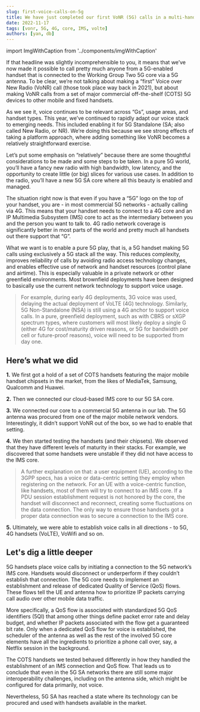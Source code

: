 ```yaml
---
slug: first-voice-calls-on-5g
title: We have just completed our first VoNR (5G) calls in a multi-handset environment
date: 2022-11-17
tags: [vonr, 5G, 4G, core, IMS, volte]
authors: [yan, db]
---
```


import ImgWithCaption from '../components/imgWithCaption'

If that headline was slightly incomprehensible to you, it means that we’ve now made it possible to call pretty much anyone from a 5G-enabled handset that is connected to the Working Group Two 5G core via a 5G antenna. To be clear, we’re not talking about making a “first” Voice over New Radio (VoNR) call (those took place way back in 2021), but about making VoNR calls from a set of major commercial off-the-shelf (COTS) 5G devices to other mobile and fixed handsets. 

<!--truncate-->

As we see it, voice continues to be relevant across “Gs”, usage areas, and handset types. This year, we’ve continued to rapidly adapt our voice stack to emerging needs. This included enabling it for 5G Standalone (SA; also called New Radio, or NR). We’re doing this because we see strong effects of taking a platform approach, where adding something like VoNR becomes a relatively straightforward exercise. 

Let’s put some emphasis on “relatively” because there are some thoughtful considerations to be made and some steps to be taken. In a pure 5G world, you’ll have a fancy new radio with high bandwidth, low latency, and the opportunity to create little (or big) slices for various use cases. In addition to the radio, you’ll have a new 5G SA core where all this beauty is enabled and managed. 

The situation right now is that even if you have a “5G” logo on the top of your handset, you are - in most commercial 5G networks - actually calling via 4G. This means that your handset needs to connect to a 4G core and an IP Multimedia Subsystem (IMS) core to act as the intermediary between you and the person you want to talk to. 4G radio network coverage is significantly better in most parts of the world and pretty much all handsets out there support that “G”. 

What we want is to enable a pure 5G play, that is, a 5G handset making 5G calls using exclusively a 5G stack all the way. This reduces complexity, improves reliability of calls by avoiding radio access technology changes, and enables effective use of network and handset resources (control plane and airtime). This is especially valuable in a private network or other greenfield environments. Most brownfield deployments have been designed to basically use the current network technology to support voice usage. 

> For example, during early 4G deployments, 3G voice was used, delaying the actual deployment of VoLTE (4G) technology. Similarly, 5G Non-Standalone (NSA) is still using a 4G anchor to support voice calls. In a pure, greenfield deployment, such as with CBRS or sXGP spectrum types, where customers will most likely deploy a single G (either 4G for cost/maturity driven reasons, or 5G for bandwidth per cell or future-proof reasons), voice will need to be supported from day one. 

## Here’s what we did

 **1.** We first got a hold of a set of COTS handsets featuring the major mobile handset chipsets in the market, from the likes of MediaTek, Samsung, Qualcomm and Huawei.
 
 **2.** Then we connected our cloud-based IMS core to our 5G SA core. 
 
 **3.** We connected our core to a commercial 5G antenna in our lab. The 5G antenna was procured from one of the major mobile network vendors. Interestingly, it didn’t support VoNR out of the box, so we had to enable that setting. 
 
 **4.** We then started testing the handsets (and their chipsets). We observed that they have different levels of maturity in their stacks. For example, we discovered that some handsets were unstable if they did not have access to the IMS core. 
 
 > A further explanation on that: a user equipment (UE), according to the 3GPP specs,  has a voice or data-centric setting they employ when registering on the network. For an UE with a voice-centric function, like handsets, most of them will try to connect to an IMS core. If a PDU session establishment request is not honored by the core, the handset will disconnect and reconnect, creating some fluctuations on the data connection. The only way to ensure those handsets got a proper data connection was to secure a connection to the IMS core. 
 
 **5.** Ultimately, we were able to establish voice calls in all directions - to 5G, 4G handsets (VoLTE), VoWifi and so on. 
 
## Let's dig a little deeper
5G handsets place voice calls by initiating a connection to the 5G network’s IMS core. Handsets would disconnect or underperform if they couldn’t establish that connection. The 5G core needs to implement an establishment and release of dedicated Quality of Service (QoS) flows. These flows tell the UE and antenna how to prioritize IP packets carrying call audio over other mobile data traffic. 

More specifically, a QoS flow is associated with standardized 5G QoS identifiers (5QI) that among other things define packet error rate and delay budget, and whether IP packets associated with the flow get a guaranteed bit rate. Only when a dedicated QoS flow for voice is established, the scheduler of the antenna as well as the rest of the involved 5G core elements have all the ingredients to prioritize a phone call over, say, a Netflix session in the background. 

The COTS handsets we tested behaved differently in how they handled the establishment of an IMS connection and QoS flow. That leads us to conclude that even in the 5G SA networks there are still some major interoperability challenges, including on the antenna side, which might be configured for data primarily, not voice. 

Nevertheless, 5G SA has reached a state where its technology can be procured and used with handsets available in the market.




